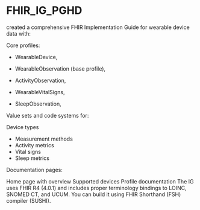 # FHIR_IG_PGHD
created a comprehensive FHIR Implementation Guide for wearable device data with:

Core profiles:


* WearableDevice,

* WearableObservation (base profile),

* ActivityObservation,

* WearableVitalSigns,

* SleepObservation,

Value sets and code systems for:

Device types
  * Measurement methods
  * Activity metrics
  * Vital signs
  * Sleep metrics

Documentation pages:

Home page with overview
Supported devices
Profile documentation
The IG uses FHIR R4 (4.0.1) and includes proper terminology bindings to LOINC, SNOMED CT, and UCUM. You can build it using FHIR Shorthand (FSH) compiler (SUSHI).

